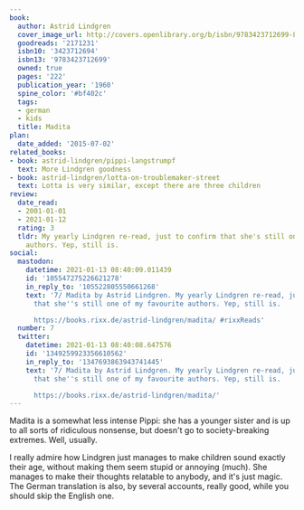 ```yaml
---
book:
  author: Astrid Lindgren
  cover_image_url: http://covers.openlibrary.org/b/isbn/9783423712699-L.jpg
  goodreads: '2171231'
  isbn10: '3423712694'
  isbn13: '9783423712699'
  owned: true
  pages: '222'
  publication_year: '1960'
  spine_color: '#bf402c'
  tags:
  - german
  - kids
  title: Madita
plan:
  date_added: '2015-07-02'
related_books:
- book: astrid-lindgren/pippi-langstrumpf
  text: More Lindgren goodness
- book: astrid-lindgren/lotta-on-troublemaker-street
  text: Lotta is very similar, except there are three children
review:
  date_read:
  - 2001-01-01
  - 2021-01-12
  rating: 3
  tldr: My yearly Lindgren re-read, just to confirm that she's still one of my favourite
    authors. Yep, still is.
social:
  mastodon:
    datetime: 2021-01-13 08:40:09.011439
    id: '105547275226621278'
    in_reply_to: '105522805550661268'
    text: '7/ Madita by Astrid Lindgren. My yearly Lindgren re-read, just to confirm
      that she''s still one of my favourite authors. Yep, still is.

      https://books.rixx.de/astrid-lindgren/madita/ #rixxReads'
  number: 7
  twitter:
    datetime: 2021-01-13 08:40:08.647576
    id: '1349259923356610562'
    in_reply_to: '1347693863943741445'
    text: '7/ Madita by Astrid Lindgren. My yearly Lindgren re-read, just to confirm
      that she''s still one of my favourite authors. Yep, still is.

      https://books.rixx.de/astrid-lindgren/madita/'
---
```


Madita is a somewhat less intense Pippi: she has a younger sister and is up to all sorts of ridiculous nonsense, but
doesn't go to society-breaking extremes. Well, usually.

I really admire how Lindgren just manages to make children sound exactly their age, without making them seem stupid or
annoying (much). She manages to make their thoughts relatable to anybody, and it's just magic. The German translation is
also, by several accounts, really good, while you should skip the English one.
